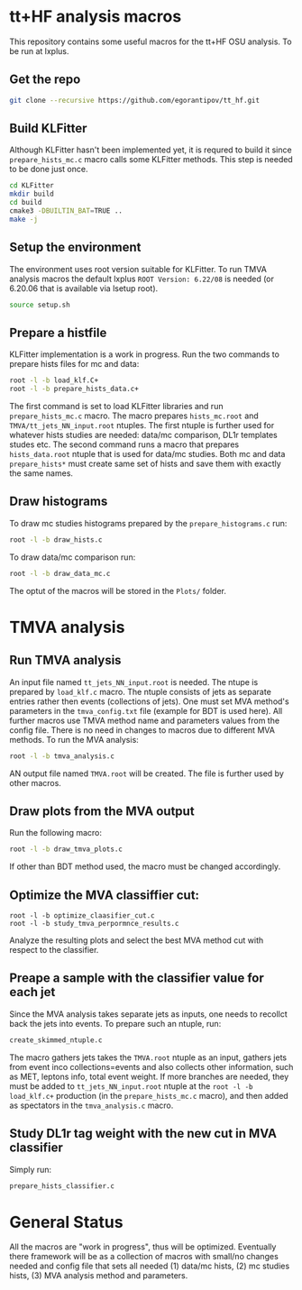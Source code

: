 # tt+HF analysis macros
This repository contains some useful macros for the tt+HF OSU analysis. To be run at lxplus.

## Get the repo
```bash
git clone --recursive https://github.com/egorantipov/tt_hf.git
```

## Build KLFitter
Although KLFitter hasn't been implemented yet, it is requred to build it since `prepare_hists_mc.c` macro calls some KLFitter methods. This step is needed to be done just once.
```bash
cd KLFitter
mkdir build
cd build
cmake3 -DBUILTIN_BAT=TRUE ..
make -j
```

## Setup the environment
The environment uses root version suitable for KLFitter. To run TMVA analysis macros the default lxplus `ROOT Version: 6.22/08` is needed (or 6.20.06 that is available via lsetup root).
```bash
source setup.sh
```

## Prepare a histfile
KLFitter implementation is a work in progress. Run the two commands to prepare hists files for mc and data:
```bash
root -l -b load_klf.C+
root -l -b prepare_hists_data.c+
```
The first command is set to load KLFitter libraries and run `prepare_hists_mc.c` macro. The macro prepares `hists_mc.root` and `TMVA/tt_jets_NN_input.root` ntuples. The first ntuple is further used for whatever hists studies are needed: data/mc comparison, DL1r templates studes etc. 
The second command runs a macro that prepares `hists_data.root` ntuple that is used for data/mc studies. 
Both mc and data `prepare_hists*` must create same set of hists and save them with exactly the same names.

## Draw histograms
To draw mc studies histograms prepared by the `prepare_histograms.c` run:
```bash
root -l -b draw_hists.c
```
To draw data/mc comparison run:
```bash
root -l -b draw_data_mc.c
```
The optut of the macros will be stored in the `Plots/` folder.


# TMVA analysis

## Run TMVA analysis
An input file named `tt_jets_NN_input.root` is needed. The ntupe is prepared by `load_klf.c` macro. The ntuple consists of jets as separate entries rather then events (collections of jets). One must set MVA method's parameters in the `tmva_config.txt` file (example for BDT is used here). All further macros use TMVA method name and parameters values from the config file. There is no need in changes to macros due to different MVA methods. To run the MVA analysis:
```bash
root -l -b tmva_analysis.c
```
AN output file named `TMVA.root` will be created. The file is further used by other macros.

## Draw plots from the MVA output
Run the following macro:
```bash
root -l -b draw_tmva_plots.c
```
If other than BDT method used, the macro must be changed accordingly.

## Optimize the MVA classiffier cut:
```bach
root -l -b optimize_claasifier_cut.c
root -l -b study_tmva_perpormnce_results.c
```
Analyze the resulting plots and select the best MVA method cut with respect to the classifier.

## Preape a sample with the classifier value for each jet
Since the MVA analysis takes separate jets as inputs, one needs to recollct back the jets into events. To prepare such an ntuple, run:
```bash
create_skimmed_ntuple.c
```
The macro gathers jets takes the `TMVA.root` ntuple as an input, gathers jets from event inco collections=events and also collects other information, such as MET, leptons info, total event weight. If more branches are needed, they must be added to `tt_jets_NN_input.root` ntuple at the `root -l -b load_klf.c+` production (in the `prepare_hists_mc.c` macro), and then added as spectators in the `tmva_analysis.c` macro.

## Study DL1r tag weight with the new cut in MVA classifier
Simply run:
```bash
prepare_hists_classifier.c
```


# General Status

All the macros are "work in progress", thus will be optimized. Eventually there framework will be as a collection of macros with small/no changes needed and config file that sets all needed (1) data/mc hists, (2) mc studies hists, (3) MVA analysis method and parameters.